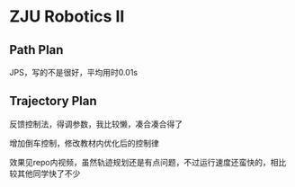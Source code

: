 # ZJU Robotics II

## Path Plan

JPS，写的不是很好，平均用时0.01s

## Trajectory Plan

反馈控制法，得调参数，我比较懒，凑合凑合得了



增加倒车控制，修改教材内优化后的控制律

效果见repo内视频，虽然轨迹规划还是有点问题，不过运行速度还蛮快的，相比较其他同学快了不少
